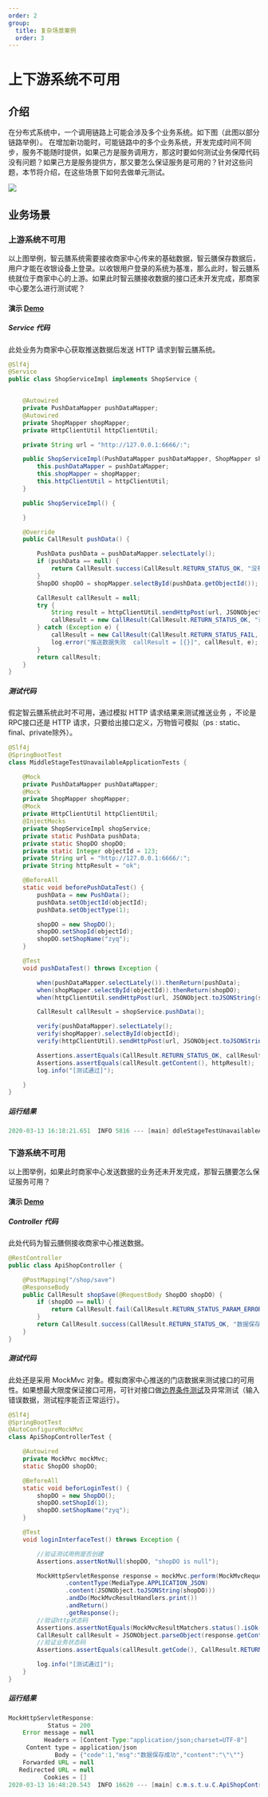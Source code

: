 ```yaml
---
order: 2
group:
  title: 复杂场景案例
  order: 3
---
```


# 上下游系统不可用

## 介绍

在分布式系统中，一个调用链路上可能会涉及多个业务系统。如下图（此图以部分链路举例）。 在增加新功能时，可能链路中的多个业务系统，开发完成时间不同步，服务不能随时提供，如果己方是服务调用方，那这时要如何测试业务保障代码没有问题？如果己方是服务提供方，那又要怎么保证服务是可用的？针对这些问题，本节将介绍，在这些场景下如何去做单元测试。

![](../assets/BMPN流程图.png)



## 业务场景

### 上游系统不可用

以上图举例，智云膳系统需要接收商家中心传来的基础数据，智云膳保存数据后，用户才能在收银设备上登录。以收银用户登录的系统为基准，那么此时，智云膳系统就位于商家中心的上游。如果此时智云膳接收数据的接口还未开发完成，那商家中心要怎么进行测试呢？

#### 演示 [Demo](https://github.com/xiyun-international/java-unit-docs/tree/master/source/middle-stage-test-unavailable)

##### Service 代码

此处业务为商家中心获取推送数据后发送 HTTP 请求到智云膳系统。

```java
@Slf4j
@Service
public class ShopServiceImpl implements ShopService {


    @Autowired
    private PushDataMapper pushDataMapper;
    @Autowired
    private ShopMapper shopMapper;
    private HttpClientUtil httpClientUtil;

    private String url = "http://127.0.0.1:6666/:";

    public ShopServiceImpl(PushDataMapper pushDataMapper, ShopMapper shopMapper, HttpClientUtil httpClientUtil) {
        this.pushDataMapper = pushDataMapper;
        this.shopMapper = shopMapper;
        this.httpClientUtil = httpClientUtil;
    }

    public ShopServiceImpl() {

    }

    @Override
    public CallResult pushData() {

        PushData pushData = pushDataMapper.selectLately();
        if (pushData == null) {
            return CallResult.success(CallResult.RETURN_STATUS_OK, "没有可以推送的数据", null);
        }
        ShopDO shopDO = shopMapper.selectById(pushData.getObjectId());

        CallResult callResult = null;
        try {
            String result = httpClientUtil.sendHttpPost(url, JSONObject.toJSONString(shopDO));
            callResult = new CallResult(CallResult.RETURN_STATUS_OK, "调用成功", result);
        } catch (Exception e) {
            callResult = new CallResult(CallResult.RETURN_STATUS_FAIL, "推送数据失败！");
            log.error("推送数据失败  callResult = [{}]", callResult, e);
        }
        return callResult;
    }
}
```



##### 测试代码

假定智云膳系统此时不可用，通过模拟 HTTP 请求结果来测试推送业务 ，不论是RPC接口还是 HTTP 请求，只要给出接口定义，万物皆可模拟（ps : static、final、private除外）。

```java
@Slf4j
@SpringBootTest
class MiddleStageTestUnavailableApplicationTests {

    @Mock
    private PushDataMapper pushDataMapper;
    @Mock
    private ShopMapper shopMapper;
    @Mock
    private HttpClientUtil httpClientUtil;
    @InjectMocks
    private ShopServiceImpl shopService;
    private static PushData pushData;
    private static ShopDO shopDO;
    private static Integer objectId = 123;
    private String url = "http://127.0.0.1:6666/:";
    private String httpResult = "ok";

    @BeforeAll
    static void beforePushDataTest() {
        pushData = new PushData();
        pushData.setObjectId(objectId);
        pushData.setObjectType(1);

        shopDO = new ShopDO();
        shopDO.setShopId(objectId);
        shopDO.setShopName("zyq");
    }

    @Test
    void pushDataTest() throws Exception {

        when(pushDataMapper.selectLately()).thenReturn(pushData);
        when(shopMapper.selectById(objectId)).thenReturn(shopDO);
        when(httpClientUtil.sendHttpPost(url, JSONObject.toJSONString(shopDO))).thenReturn(httpResult);

        CallResult callResult = shopService.pushData();

        verify(pushDataMapper).selectLately();
        verify(shopMapper).selectById(objectId);
        verify(httpClientUtil).sendHttpPost(url, JSONObject.toJSONString(shopDO));

        Assertions.assertEquals(CallResult.RETURN_STATUS_OK, callResult.getCode());
        Assertions.assertEquals(callResult.getContent(), httpResult);
        log.info("[测试通过]");

    }
}
```



##### 运行结果

```java
2020-03-13 16:18:21.651  INFO 5816 --- [main] ddleStageTestUnavailableApplicationTests : [测试通过]
```



### 下游系统不可用

以上图举例，如果此时商家中心发送数据的业务还未开发完成，那智云膳要怎么保证服务可用？

#### 演示 [Demo](https://github.com/xiyun-international/java-unit-docs/tree/master/source/middle-stage-test-unavailable)

##### Controller 代码

此处代码为智云膳侧接收商家中心推送数据。

```java
@RestController
public class ApiShopController {

    @PostMapping("/shop/save")
    @ResponseBody
    public CallResult shopSave(@RequestBody ShopDO shopDO) {
        if (shopDO == null) {
            return CallResult.fail(CallResult.RETURN_STATUS_PARAM_ERROR, "参数异常，请检查参数！");
        }
        return CallResult.success(CallResult.RETURN_STATUS_OK, "数据保存成功", JSONObject.toJSONString(""));
    }
}
```



##### 测试代码

此处还是采用 MockMvc 对象。模拟商家中心推送的门店数据来测试接口的可用性。如果想最大限度保证接口可用，可针对接口做[边界条件测试](https://baike.baidu.com/item/%E8%BE%B9%E7%95%8C%E6%9D%A1%E4%BB%B6%E6%B5%8B%E8%AF%95/1924335?fr=aladdin)及异常测试（输入错误数据，测试程序能否正常运行）。

```java
@Slf4j
@SpringBootTest
@AutoConfigureMockMvc
class ApiShopControllerTest {

    @Autowired
    private MockMvc mockMvc;
    static ShopDO shopDO;

    @BeforeAll
    static void beforLoginTest() {
        shopDO = new ShopDO();
        shopDO.setShopId(1);
        shopDO.setShopName("zyq");
    }

    @Test
    void loginInterfaceTest() throws Exception {

        //验证测试用例是否创建
        Assertions.assertNotNull(shopDO, "shopDO is null");

        MockHttpServletResponse response = mockMvc.perform(MockMvcRequestBuilders.post("/shop/save")
                .contentType(MediaType.APPLICATION_JSON)
                .content(JSONObject.toJSONString(shopDO)))
                .andDo(MockMvcResultHandlers.print())
                .andReturn()
                .getResponse();
        //验证http状态码
        Assertions.assertNotEquals(MockMvcResultMatchers.status().isOk(), response.getStatus());
        CallResult callResult = JSONObject.parseObject(response.getContentAsString(), CallResult.class);
        //验证业务状态码
        Assertions.assertEquals(callResult.getCode(), CallResult.RETURN_STATUS_OK);

        log.info("[测试通过]");
    }
}
```



##### 运行结果

```java
MockHttpServletResponse:
           Status = 200
    Error message = null
          Headers = [Content-Type:"application/json;charset=UTF-8"]
     Content type = application/json
             Body = {"code":1,"msg":"数据保存成功","content":"\"\""}
    Forwarded URL = null
   Redirected URL = null
          Cookies = []
2020-03-13 16:48:20.543  INFO 16620 --- [main] c.m.s.t.u.C.ApiShopControllerTest        : [测试通过]
```



